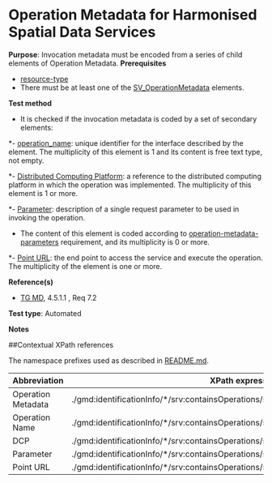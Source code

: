 # Operation Metadata for Harmonised Spatial Data Services

**Purpose**: Invocation metadata must be encoded from a series of child elements of Operation Metadata.
**Prerequisites**

* [resource-type](http://inspire.ec.europa.eu/id/ats/metadata/2.0/sds/resource-type)
* There must be at least one of the [SV_OperationMetadata](#operation_metadata) elements.

**Test method**
* It is checked if the invocation metadata is coded by a set of secondary elements:

*- [operation_name](#operation_metadata): unique identifier for the interface described by the element. The multiplicity of this element is 1 and its content is free text type, not empty.

*- [Distributed Computing Platform](#dcpList): a reference to the distributed computing platform in which the operation was implemented. The multiplicity of this element is 1 or more.

*- [Parameter](#parameter): description of a single request parameter to be used in invoking the operation.
* The content of this element is coded according to [operation-metadata-parameters](http://inspire.ec.europa.eu/id/ats/metadata/2.0/sds-harmonised/operation-metadata-parameters) requirement, and its multiplicity is 0 or more.

*- [Point URL](#point_url): the end point to access the service and execute the operation. The multiplicity of the element is one or more.


**Reference(s)**	 

* [TG MD](http://inspire.ec.europa.eu/id/ats/metadata/2.0/sds-harmonised/README#ref_TG_MD), 4.5.1.1 , Req 7.2

**Test type**: Automated

**Notes**

##Contextual XPath references

The namespace prefixes used as described in [README.md](http://inspire.ec.europa.eu/id/ats/metadata/2.0/sds-harmonised/README#namespaces).

Abbreviation                                   |  XPath expression (relative to gmd:MD_Metadata)
-----------------------------------------------| -------------------------------------------------------------------------
<a name="operation_metadata">Operation Metadata</a> | ./gmd:identificationInfo/\*/srv:containsOperations/srv:SV_OperationMetadata[1]
<a name="operation_name">Operation Name</a> | ./gmd:identificationInfo/\*/srv:containsOperations/srv:SV_OperationMetadata[1]/srv:operationName[1]/text()
<a name="dcpList">DCP</a> | ./gmd:identificationInfo/\*/srv:containsOperations/srv:SV_OperationMetadata[1]/srv:operationName[1]/\*/srv:DCPList/text()
<a name="parameter ">Parameter</a> | ./gmd:identificationInfo/\*/srv:containsOperations/srv:SV_OperationMetadata[1]/\*/srv:SV_Parameter
<a name="point_url ">Point URL</a> | ./gmd:identificationInfo/\*/srv:containsOperations/srv:SV_OperationMetadata/srv:connectPoint/\*/gmd:URL[1]
